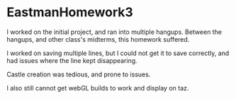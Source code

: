 # EastmanHomework3

I worked on the initial project, and ran into multiple hangups. Between the hangups, and other class's midterms, this homework suffered.

I worked on saving multiple lines, but I could not get it to save correctly, and had issues where the line kept disappearing.

Castle creation was tedious, and prone to issues.

I also still cannot get webGL builds to work and display on taz.
